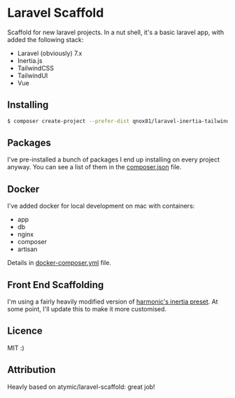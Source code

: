 # Laravel Scaffold

Scaffold for new laravel projects. In a nut shell, it's a basic laravel app, with added the following stack:

- Laravel (obviously) 7.x
- Inertia.js
- TailwindCSS
- TailwindUI
- Vue

## Installing

```bash
$ composer create-project --prefer-dist qnox81/laravel-inertia-tailwind-vue-scaffold app-name
```

## Packages

I've pre-installed a bunch of packages I end up installing on every project anyway. You can see a list of them in the
[composer.json](./composer.json) file.


## Docker

I've added docker for local development on mac with containers:
- app
- db
- nginx
- composer
- artisan

Details in [docker-composer.yml](./docker/docker-composer.yml) file.

## Front End Scaffolding

I'm using a fairly heavily modified version of [harmonic's inertia preset](https://github.com/Harmonic/laravel-preset).
At some point, I'll update this to make it more customised.

## Licence
MIT :)

## Attribution

Heavly based on atymic/laravel-scaffold: great job!
